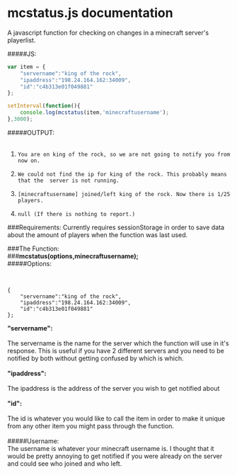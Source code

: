 # mcstatus.js documentation

A javascript function for checking on changes in a minecraft server's playerlist. <br>

#####JS:

```js
var item = {
    "servername":"king of the rock",
    "ipaddress":"198.24.164.162:34009",
    "id":"c4b313e01f049881"
};

setInterval(function(){
    console.log(mcstatus(item,'minecraftusername');
},3000);
```

#####OUTPUT:<br><br>



1. `You are on king of the rock, so we are not going to notify you from now on.`

2. `We could not find the ip for king of the rock. This probably means that the  server is not running. `

3. `[minecraftusername] joined/left king of the rock. Now there is 1/25 players.`

4. `null (If there is nothing to report.)` 



###Requirements:
 Currently requires sessionStorage in order to save data about the 
 amount of players when the function was last used.

###The Function:
<br>
###**mcstatus(options,minecraftusername);**
<br>
#####Options:<br><br>

```

{
    "servername":"king of the rock",
    "ipaddress":"198.24.164.162:34009",
    "id":"c4b313e01f049881"
};

```
**"servername":**
<br><br>
The servername is the name for the server which the function will use in it's response. This is useful if you have 2 different servers and you need to be notified by both without getting confused by which is which.
<br><br>
**"ipaddress":**
<br><br>
The ipaddress is the address of the server you wish to get notified about
<br><br>
**"id":**
<br><br>
The id is whatever you would like to call the item in order to make it unique from any other item you might pass through the function.
<br><br>
#####Username:
<br>
The username is whatever your minecraft username is. I thought that it would be pretty annoying to get notified if you were already on the server and could see who joined and who left.
<br>
